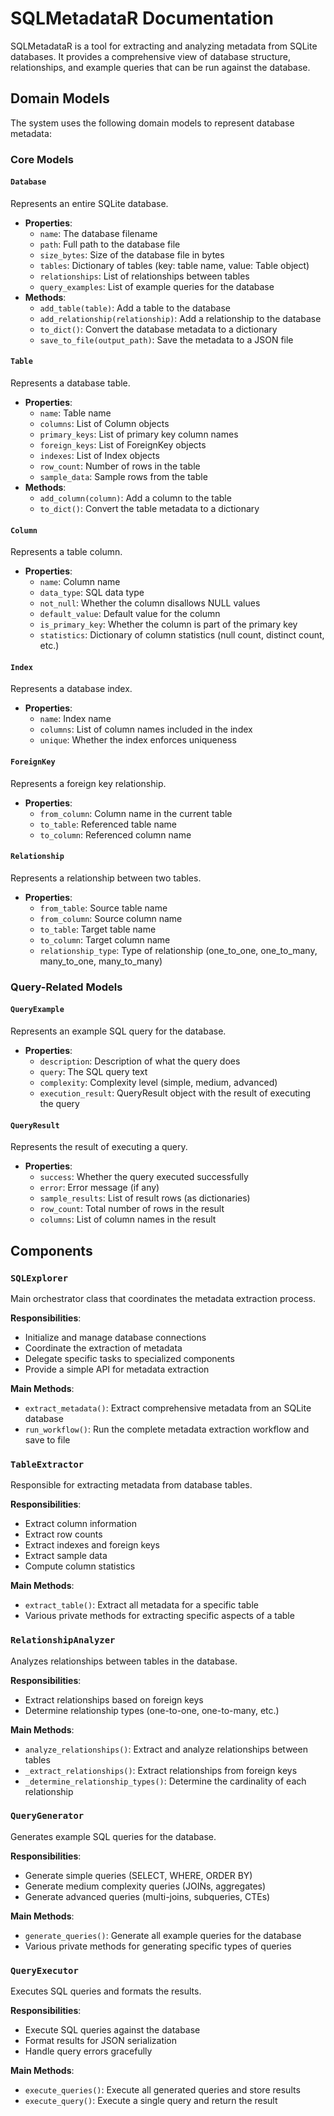 # SQLMetadataR Documentation

SQLMetadataR is a tool for extracting and analyzing metadata from SQLite databases. It provides a comprehensive view of database structure, relationships, and example queries that can be run against the database.

## Domain Models

The system uses the following domain models to represent database metadata:

### Core Models

#### `Database`
Represents an entire SQLite database.
- **Properties**:
  - `name`: The database filename
  - `path`: Full path to the database file
  - `size_bytes`: Size of the database file in bytes
  - `tables`: Dictionary of tables (key: table name, value: Table object)
  - `relationships`: List of relationships between tables
  - `query_examples`: List of example queries for the database
- **Methods**:
  - `add_table(table)`: Add a table to the database
  - `add_relationship(relationship)`: Add a relationship to the database
  - `to_dict()`: Convert the database metadata to a dictionary
  - `save_to_file(output_path)`: Save the metadata to a JSON file

#### `Table`
Represents a database table.
- **Properties**:
  - `name`: Table name
  - `columns`: List of Column objects
  - `primary_keys`: List of primary key column names
  - `foreign_keys`: List of ForeignKey objects
  - `indexes`: List of Index objects
  - `row_count`: Number of rows in the table
  - `sample_data`: Sample rows from the table
- **Methods**:
  - `add_column(column)`: Add a column to the table
  - `to_dict()`: Convert the table metadata to a dictionary

#### `Column`
Represents a table column.
- **Properties**:
  - `name`: Column name
  - `data_type`: SQL data type
  - `not_null`: Whether the column disallows NULL values
  - `default_value`: Default value for the column
  - `is_primary_key`: Whether the column is part of the primary key
  - `statistics`: Dictionary of column statistics (null count, distinct count, etc.)

#### `Index`
Represents a database index.
- **Properties**:
  - `name`: Index name
  - `columns`: List of column names included in the index
  - `unique`: Whether the index enforces uniqueness

#### `ForeignKey`
Represents a foreign key relationship.
- **Properties**:
  - `from_column`: Column name in the current table
  - `to_table`: Referenced table name
  - `to_column`: Referenced column name

#### `Relationship`
Represents a relationship between two tables.
- **Properties**:
  - `from_table`: Source table name
  - `from_column`: Source column name
  - `to_table`: Target table name
  - `to_column`: Target column name
  - `relationship_type`: Type of relationship (one_to_one, one_to_many, many_to_one, many_to_many)

### Query-Related Models

#### `QueryExample`
Represents an example SQL query for the database.
- **Properties**:
  - `description`: Description of what the query does
  - `query`: The SQL query text
  - `complexity`: Complexity level (simple, medium, advanced)
  - `execution_result`: QueryResult object with the result of executing the query

#### `QueryResult`
Represents the result of executing a query.
- **Properties**:
  - `success`: Whether the query executed successfully
  - `error`: Error message (if any)
  - `sample_results`: List of result rows (as dictionaries)
  - `row_count`: Total number of rows in the result
  - `columns`: List of column names in the result

## Components

### `SQLExplorer`
Main orchestrator class that coordinates the metadata extraction process.

**Responsibilities**:
- Initialize and manage database connections
- Coordinate the extraction of metadata
- Delegate specific tasks to specialized components
- Provide a simple API for metadata extraction

**Main Methods**:
- `extract_metadata()`: Extract comprehensive metadata from an SQLite database
- `run_workflow()`: Run the complete metadata extraction workflow and save to file

### `TableExtractor`
Responsible for extracting metadata from database tables.

**Responsibilities**:
- Extract column information
- Extract row counts
- Extract indexes and foreign keys
- Extract sample data
- Compute column statistics

**Main Methods**:
- `extract_table()`: Extract all metadata for a specific table
- Various private methods for extracting specific aspects of a table

### `RelationshipAnalyzer`
Analyzes relationships between tables in the database.

**Responsibilities**:
- Extract relationships based on foreign keys
- Determine relationship types (one-to-one, one-to-many, etc.)

**Main Methods**:
- `analyze_relationships()`: Extract and analyze relationships between tables
- `_extract_relationships()`: Extract relationships from foreign keys
- `_determine_relationship_types()`: Determine the cardinality of each relationship

### `QueryGenerator`
Generates example SQL queries for the database.

**Responsibilities**:
- Generate simple queries (SELECT, WHERE, ORDER BY)
- Generate medium complexity queries (JOINs, aggregates)
- Generate advanced queries (multi-joins, subqueries, CTEs)

**Main Methods**:
- `generate_queries()`: Generate all example queries for the database
- Various private methods for generating specific types of queries

### `QueryExecutor`
Executes SQL queries and formats the results.

**Responsibilities**:
- Execute SQL queries against the database
- Format results for JSON serialization
- Handle query errors gracefully

**Main Methods**:
- `execute_queries()`: Execute all generated queries and store results
- `execute_query()`: Execute a single query and return the result